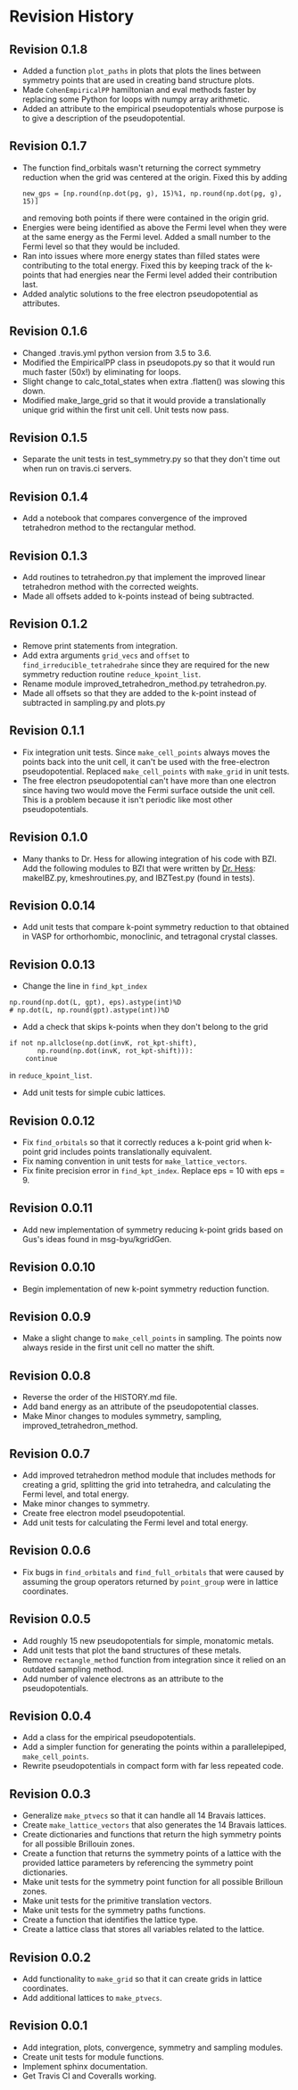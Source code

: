# Revision History

## Revision 0.1.8
- Added a function `plot_paths` in plots that plots the lines between symmetry
  points that are used in creating band structure plots.
- Made `CohenEmpiricalPP` hamiltonian and eval methods faster by replacing
  some Python for loops with numpy array arithmetic.
- Added an attribute to the empirical pseudopotentials whose purpose is to
  give a description of the pseudopotential.

## Revision 0.1.7
- The function find_orbitals wasn't returning the correct symmetry reduction
  when the grid was centered at the origin. Fixed this by adding
  ```
  new_gps = [np.round(np.dot(pg, g), 15)%1, np.round(np.dot(pg, g), 15)]

  ```
  and removing both points if there were contained in the origin grid.
- Energies were being identified as above the Fermi level when they were
  at the same energy as the Fermi level. Added a small number to the Fermi
  level so that they would be included.
- Ran into issues where more energy states than filled states were contributing
  to the total energy. Fixed this by keeping track of the k-points that had
  energies near the Fermi level added their contribution last.
- Added analytic solutions to the free electron pseudopotential as attributes.

## Revision 0.1.6
- Changed .travis.yml python version from 3.5 to 3.6.
- Modified the EmpiricalPP class in pseudopots.py so that it would run much
  faster (50x!) by eliminating for loops.
- Slight change to calc_total_states when extra .flatten() was slowing this
  down.
- Modified make_large_grid so that it would provide a translationally unique
  grid within the first unit cell. Unit tests now pass.

## Revision 0.1.5
- Separate the unit tests in test_symmetry.py so that they don't time out when
  run on travis.ci servers.

## Revision 0.1.4
- Add a notebook that compares convergence of the improved tetrahedron method
  to the rectangular method.

## Revision 0.1.3
- Add routines to tetrahedron.py that implement the improved linear
  tetrahedron method with the corrected weights.
- Made all offsets added to k-points instead of being subtracted.

## Revision 0.1.2
- Remove print statements from integration.
- Add extra arguments `grid_vecs` and `offset` to `find_irreducible_tetrahedrahe`
  since they are required for the new symmetry reduction routine
  `reduce_kpoint_list`.
- Rename module improved_tetrahedron_method.py tetrahedron.py.
- Made all offsets so that they are added to the k-point instead of subtracted
  in sampling.py and plots.py

## Revision 0.1.1
- Fix integration unit tests. Since `make_cell_points` always moves the points
  back into the unit cell, it can't be used with the free-electron
  pseudopotential. Replaced `make_cell_points` with `make_grid` in unit tests.
- The free electron pseudopotential can't have more than one electron since
  having two would move the Fermi surface outside the unit cell. This is a
  problem because it isn't periodic like most other pseudopotentials.

## Revision 0.1.0
- Many thanks to Dr. Hess for allowing integration of his code with BZI.
  Add the following modules to BZI that were written by
  [Dr. Hess](https://www.physics.byu.edu/department/directory/hess):
  makeIBZ.py, kmeshroutines.py, and IBZTest.py (found in tests).

## Revision 0.0.14
- Add unit tests that compare k-point symmetry reduction to that obtained in
  VASP for orthorhombic, monoclinic, and tetragonal crystal classes.

## Revision 0.0.13
- Change the line in `find_kpt_index`
```
np.round(np.dot(L, gpt), eps).astype(int)%D
# np.dot(L, np.round(gpt).astype(int))%D
```
- Add a check that skips k-points when they don't belong to the grid
```
if not np.allclose(np.dot(invK, rot_kpt-shift),
       np.round(np.dot(invK, rot_kpt-shift))):
    continue
```
in `reduce_kpoint_list`.
- Add unit tests for simple cubic lattices.

## Revision 0.0.12
- Fix `find_orbitals` so that it correctly reduces a k-point grid when k-point
  grid includes points translationally equivalent.
- Fix naming convention in unit tests for `make_lattice_vectors`.
- Fix finite precision error in `find_kpt_index`. Replace eps = 10 with eps = 9.
  
## Revision 0.0.11
- Add new implementation of symmetry reducing k-point grids based on Gus's
  ideas found in msg-byu/kgridGen.
  
## Revision 0.0.10
- Begin implementation of new k-point symmetry reduction function. 

## Revision 0.0.9
- Make a slight change to `make_cell_points` in sampling. The points now always
  reside in the first unit cell no matter the shift.

## Revision 0.0.8
- Reverse the order of the HISTORY.md file.
- Add band energy as an attribute of the pseudopotential classes.
- Make Minor changes to modules symmetry, sampling, improved_tetrahedron_method.

## Revision 0.0.7
- Add improved tetrahedron method module that includes methods for creating
  a grid, splitting the grid into tetrahedra, and calculating the Fermi level,
  and total energy.
- Make minor changes to symmetry.
- Create free electron model pseudopotential.
- Add unit tests for calculating the Fermi level and total energy.

## Revision 0.0.6
- Fix bugs in `find_orbitals` and `find_full_orbitals` that were caused by
  assuming the group operators returned by `point_group` were in lattice
  coordinates.

## Revision 0.0.5
- Add roughly 15 new pseudopotentials for simple, monatomic metals.
- Add unit tests that plot the band structures of these metals.
- Remove `rectangle_method` function from integration since it relied on an
  outdated sampling method.
- Add number of valence electrons as an attribute to the pseudopotentials.

## Revision 0.0.4
- Add a class for the empirical pseudopotentials.
- Add a simpler function for generating the points within a parallelepiped,
  `make_cell_points`.
- Rewrite pseudopotentials in compact form with far less repeated code.

## Revision 0.0.3
- Generalize `make_ptvecs` so that it can handle all 14 Bravais lattices.
- Create `make_lattice_vectors` that also generates the 14 Bravais lattices.
- Create dictionaries and functions that return the high symmetry points for
  all possible Brillouin zones.
- Create a function that returns the symmetry points of a lattice with the
  provided lattice parameters by referencing the symmetry point dictionaries.
- Make unit tests for the symmetry point function for all possible Brilloun
  zones.
- Make unit tests for the primitive translation vectors.
- Make unit tests for the symmetry paths functions.
- Create a function that identifies the lattice type.
- Create a lattice class that stores all variables related to the lattice.

## Revision 0.0.2
- Add functionality to `make_grid` so that it can create grids in lattice
  coordinates.
- Add additional lattices to `make_ptvecs`.

## Revision 0.0.1
- Add integration, plots, convergence, symmetry and sampling modules.
- Create unit tests for module functions.
- Implement sphinx documentation.
- Get Travis CI and Coveralls working.